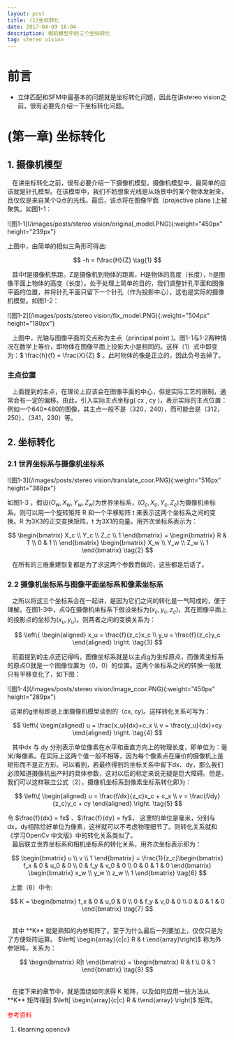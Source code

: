 ```yaml
---
layout: post
title: (1)坐标转化
date: 2017-04-09 16:04
description: 相机模型中的三个坐标转化
tag: stereo vision
---
```


# **前言**
* 立体匹配和SFM中最基本的问题就是坐标转化问题，因此在讲stereo vision之前，很有必要先介绍一下坐标转化问题。  

# **(第一章) 坐标转化**

## **1. 摄像机模型**

&ensp;   在讲坐标转化之前，很有必要介绍一下摄像机模型。摄像机模型中，最简单的应该就是针孔模型。在该模型中，我们不妨想象光线是从场景中的某个物体发射来，且仅仅是来自某个Q点的光线。最后，该点将在图像平面（projective plane )上被聚焦。如图1-1：

![图1-1](/images/posts/stereo vision/original_model.PNG){:weight="450px" height="239px"}


 上图中，由简单的相似三角形可得出:  

 $$
 -h =  f\frac{H}{Z} \tag{1}
 $$

 &ensp; 其中f是摄像机焦距。Z是摄像机到物体的距离，H是物体的高度（长度），h是图像平面上物体的高度（长度）。处于处理上简单的目的，我们调整针孔平面和图像平面的位置，并将针孔平面只留下一个针孔（作为投影中心），这也是实际的摄像机模型。如图1-2：    

 ![图1-2](/images/posts/stereo vision/fix_model.PNG){:weight="504px" height="180px"}


&ensp; 上图中，光轴与图像平面的交点称为主点（principal point )。图1-1与1-2两种情况在数学上等价，即物体在图像平面上投影大小是相同的。这样（1）式中即变为：$ \frac{h}{f} = \frac{X}{Z} $ 。此时物体的像是正立的，因此负号去掉了。  

### 主点位置

&ensp; 上面提到的主点，在理论上应该会在图像平面的中心，但是实际工艺的限制，通常会有一定的偏移。由此，引入实际主点坐标g( cx , cy )，表示实际的主点位置：例如一个640*480的图像，其主点一般不是（320，240），而可能会是（312，250）、（341，230）等。  


## **2. 坐标转化**

### 2.1 世界坐标系与摄像机坐标系

![图1-3](/images/posts/stereo vision/translate_coor.PNG){:weight="516px" height="388px"}


如图1-3 ，假设$(O_w,X_w,Y_w,Z_w)$为世界坐标系，$(O_c,X_c,Y_c,Z_c)$为摄像机坐标系。则可以用一个旋转矩阵 R 和一个平移矩阵 t 来表示这两个坐标系之间的变换。R 为3X3的正交变换矩阵，t 为3X1的向量。用齐次坐标系表示为：

$$
\begin{bmatrix}
X_c \\
Y_c \\
Z_c \\
1
\end{bmatrix} = \begin{bmatrix}
R & T \\
0 & 1 \\
\end{bmatrix} \begin{bmatrix}
X_w \\
Y_w \\
Z_w \\
1
\end{bmatrix} \tag{2}
$$

&ensp; 在所有的三维重建恢复都是为了求这两个参数而做的，这些都是后话了。  

### 2.2 摄像机坐标系与图像平面坐标系和像素坐标系
&ensp; 之所以将这三个坐标系合在一起讲，是因为它们之间的转化是一气呵成的，便于理解。在图1-3中，点Q在摄像机坐标系下假设坐标为$(x_c,y_c,z_c)$，其在图像平面上的投影点的坐标为$(x_u,y_u)$。则两者之间的变换关系为：  

$$
\left\{
\begin{aligned}
  x_u = \frac{f}{z_c}x_c  \\
  y_u = \frac{f}{z_c}y_c
 \end{aligned}
 \right.
 \tag{3}
$$

&ensp; 前面提到的主点还记得吗，图像坐标系就是以主点g为坐标原点，而像素坐标系的原点O就是一个图像位置为（0，0）的位置。这两个坐标系之间的转换一般就只有平移变化了，如下图：  

![图1-4](/images/posts/stereo vision/image_coor.PNG){:weight="450px" height="289px"}


&ensp;这里的g坐标即是上面摄像机模型谈到的（cx, cy)。这样转化关系可写为：  

$$
\left\{
  \begin{aligned}
  u = \frac{x_u}{dx}+c_x \\
  v = \frac{y_u}{dx}+cy
  \end{aligned}
  \right.
  \tag{4}
$$

&ensp;
其中dx 与 dy 分别表示单位像素在水平和垂直方向上的物理长度，即单位为：毫米/每像素。在实际上这两个值一般不相等，因为每个像素点在廉价的摄像机上是矩形而不是正方形。可以看到，若最终得到的坐标关系中留下dx、dy，那么我们必须知道摄像机出产时的具体参数，这对以后的标定来说无疑是巨大障碍。但是，我们可以这样联立公式（2），摄像机坐标系到像素坐标系转化即为：

$$
\left\{
  \begin{aligned}
  u = \frac{f/dx}{z_c}x_c + c_x \\
  v = \frac{f/dy}{z_c}y_c + cy
  \end{aligned}
  \right.
  \tag{5}
$$

令 $\frac{f}{dx} = fx$ 、$\frac{f}{dy} = fy$， 这里f的单位是毫米，分别与dx，dy相除恰好单位为像素，这样就可以不考虑物理细节了。则转化关系就和《学习OpenCv 中文版》中的转化关系类似了。  
&ensp; 最后联立世界坐标系和相机坐标系的转化关系，用齐次坐标表示即为：

$$
\begin{bmatrix}
u \\
v \\
1
\end{bmatrix} = \frac{1}{z_c}\begin{bmatrix}
f_x & 0 & u_0 & 0 \\
0 & f_y & v_0 & 0 \\
0 & 0 & 1 & 0
\end{bmatrix} \begin{bmatrix}
x_w \\
y_w \\
z_w \\
1
\end{bmatrix}
\tag{6}
$$

&ensp;上面（6）中令:  

$$
K = \begin{bmatrix}
f_x & 0 & u_0 & 0 \\
0 & f_y & v_0 & 0 \\
0 & 0 & 1 & 0
\end{bmatrix}
\tag{7}
$$

<br>
&ensp; 其中 **K** 就是熟知的内参矩阵了。至于为什么最后一列要加上，仅仅只是为了方便矩阵运算。 $\left[ \begin{array}{c|c} R & t \end{array}\right]$ 称为外参矩阵，关系为：

$$
\begin{bmatrix}
R|t
\end{bmatrix} = \begin{bmatrix}
R & t \\
0 & 1
\end{bmatrix}
\tag{8}
$$

<br>
&ensp; 在接下来的章节中，就是围绕如何求得 K  矩阵，以及如何应用一些方法从 **K** 矩阵得到 $\left[ \begin{array}{c|c} R & t\end{array} \right]$ 矩阵。  

<p style="color:red;font-size:1.em;">参考资料</p>
<ol>
  <li>《learning opencv》</li>
</ol>
